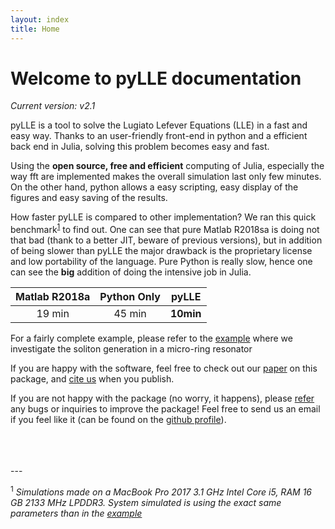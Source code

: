 ```yaml
---
layout: index
title: Home
---
```


# Welcome to pyLLE documentation

_Current version: v2.1_


pyLLE is a tool to solve the Lugiato Lefever Equations (LLE) in a fast and easy way. Thanks to an user-friendly front-end in python and a efficient back end in Julia, solving this problem becomes easy and fast.

Using the **open source, free and efficient** computing of Julia, especially the way fft are implemented makes the overall simulation last only few minutes. On the other hand, python allows a easy scripting, easy display of the figures and easy saving of the results. 

<i class="fas fa-tachometer-alt"></i> How faster pyLLE is compared to other implementation? We ran this quick benchmark<sup>[1](#myfootnote1)</sup> to find out. One can see that pure Matlab R2018sa is doing not that bad (thank to a better JIT, beware of previous versions), but in addition of being slower than pyLLE the major drawback is the proprietary license and low portability of the language. Pure Python is really slow, hence one can see the **big** addition of doing the intensive job in Julia.

| Matlab R2018a <i class="far fa-meh"></i>| Python Only <i class="far fa-sad-cry"></i>|  pyLLE <i class="far fa-thumbs-up"></i> |
|:------:|:-----------:|:-------:|
| 19 min | 45 min |  **10min**  |

<i class="fas fa-chalkboard-teacher"></i>  For a fairly complete example, please refer to the [example](https://gregmoille.github.io/pyLLE/Example.html) where we investigate the soliton generation in a micro-ring resonator

<i class="far fa-smile-beam"></i> If you are happy with the software, feel free to check out our [paper]() on this package, and [cite us](https://gregmoille.github.io/pyLLE/HowToCite.html) when you publish. 

<i class="far fa-frown-open"></i> If you are not happy with the package (no worry, it happens), please [refer](https://github.com/gregmoille/pyLLE/issues) any bugs or inquiries to improve the package! Feel free to send us an email if you feel like it (can be found on the [github profile](https://github.com/gregmoille)).

<br>
<br>
<br>
---

<a name="myfootnote1"><sup>1</sup></a> *Simulations made on a MacBook Pro 2017 3.1 GHz Intel Core i5, RAM 16 GB 2133 MHz LPDDR3. System simulated is using the exact same parameters than in the [example](https://gregmoille.github.io/pyLLE/Example.html)*